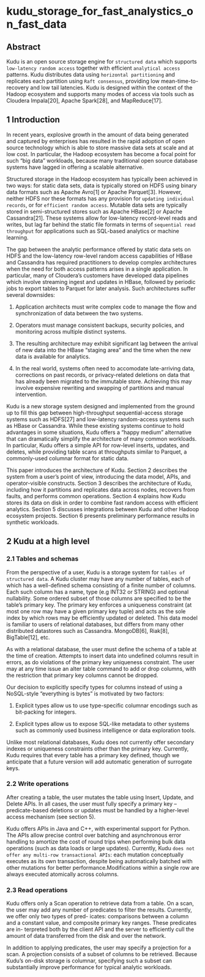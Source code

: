 # kudu_storage_for_fast_analystics_on_fast_data

## Abstract

Kudu is an open source storage engine for `structured data` which supports `low-latency random access` together with efficient `analytical access` patterns. Kudu distributes data using `horizontal partitioning` and replicates each partition using `Raft consensus`, providing low mean-time-to-recovery and low tail latencies. Kudu is designed within the context of the Hadoop ecosystem and supports many modes of access via tools such as Cloudera Impala[20], Apache Spark[28], and MapReduce[17].

## 1 Introduction

In recent years, explosive growth in the amount of data being generated and captured by enterprises has resulted in the rapid adoption of open source technology which is able to store massive data sets at scale and at low cost. In particular, the Hadoop ecosystem has become a focal point for such “big data” workloads, because many traditional open source database systems have lagged in offering a scalable alternative.

Structured storage in the Hadoop ecosystem has typically been achieved in two ways: for static data sets, data is typically stored on HDFS using binary data formats such as Apache Avro[1] or Apache Parquet[3]. However, neither HDFS nor these formats has any provision for `updating individual records`, or for `efficient random access`. Mutable data sets are typically stored in semi-structured stores such as Apache HBase[2] or Apache Cassandra[21]. These systems allow for low-latency record-level reads and writes, but lag far behind the static file formats in terms of `sequential read throughput` for applications such as SQL-based analytics or machine learning.

The gap between the analytic performance offered by static data sets on HDFS and the low-latency row-level random access capabilities of HBase and Cassandra has required practitioners to develop complex architectures when the need for both access patterns arises in a single application. In particular, many of Cloudera’s customers have developed data pipelines which involve streaming ingest and updates in  HBase, followed by periodic jobs to export tables to Parquet for later analysis. Such architectures suffer several downsides:

1. Application architects must write complex code to manage the flow and synchronization of data between the two systems.

2. Operators must manage consistent backups, security policies, and monitoring across multiple distinct systems.

3. The resulting architecture may exhibit significant lag between the arrival of new data into the HBase “staging area” and the time when the new data is available for analytics.

4. In the real world, systems often need to accomodate late-arriving data, corrections on past records, or privacy-related deletions on data that has already been migrated to the immutable store. Achieving this may involve expensive rewriting and swapping of partitions and manual intervention.

Kudu is a new storage system designed and implemented from the ground up to fill this gap between high-throughput sequential-access storage systems such as HDFS[27] and low-latency random-access systems such as HBase or Cassandra. While these existing systems continue to hold advantages in some situations, Kudu offers a “happy medium” alternative that can dramatically simplify the architecture of many common workloads. In particular, Kudu offers a simple API for row-level inserts, updates, and deletes, while providing table scans at throughputs similar to Parquet, a commonly-used columnar format for static data.

This paper introduces the architecture of Kudu. Section 2 describes the system from a user’s point of view, introducing the data model, APIs, and operator-visible constructs. Section 3 describes the architecture of Kudu, including how it partitions and replicates data across nodes, recovers from faults, and performs common operations. Section 4 explains how Kudu stores its data on disk in order to combine fast random access with efficient analytics. Section 5 discusses integrations between Kudu and other Hadoop ecosystem projects. Section 6 presents preliminary performance results in synthetic workloads.

## 2 Kudu at a high level

### 2.1 Tables and schemas

From the perspective of a user, Kudu is a storage system for `tables of structured data`. A Kudu cluster may have any number of tables, each of which has a well-defined schema consisting of a finite number of columns. Each such column has a name, type (e.g INT32 or STRING) and optional nullability. Some ordered subset of those columns are specified to be the table’s primary key. The primary key enforces a uniqueness constraint (at most one row may have a given primary key tuple) and acts as the sole index by which rows may be efficiently updated or deleted. This data model is familiar to users of relational databases, but differs from many other distributed datastores such as Cassandra. MongoDB[6], Riak[8], BigTable[12], etc.

As with a relational database, the user must define the schema of a table at the time of creation. Attempts to insert data into undefined columns result in errors, as do violations of the primary key uniqueness constraint. The user may at any time issue an alter table command to add or drop columns, with the restriction that primary key columns cannot be dropped.

Our decision to explicitly specify types for columns instead of using a NoSQL-style “everything is bytes” is motivated by two factors:

1. Explicit types allow us to use type-specific columnar encodings such as bit-packing for integers.

2. Explicit types allow us to expose SQL-like metadata to other systems such as commonly used business intelligence or data exploration tools.

Unlike most relational databases, Kudu does not currently offer secondary indexes or uniqueness constraints other than the primary key. Currently, Kudu requires that every table has a primary key defined, though we anticipate that a future version will add automatic generation of surrogate keys.

### 2.2 Write operations

After creating a table, the user mutates the table using Insert, Update, and Delete APIs. In all cases, the user must fully specify a primary key – predicate-based deletions or updates must be handled by a higher-level access mechanism (see section 5).

Kudu offers APIs in Java and C++, with experimental support for Python. The APIs allow precise control over batching and asynchronous error handling to amortize the cost of round trips when performing bulk data operations (such as data loads or large updates). Currently, Kudu `does not offer any multi-row transactional APIs`: each mutation conceptually executes as its own transaction, despite being automatically batched with other mutations for better performance.Modifications within a single row are always executed atomically across columns.

### 2.3 Read operations

Kudu offers only a Scan operation to retrieve data from a table. On a scan, the user may add any number of predicates to
filter the results. Currently, we offer only two types of pred-
icates: comparisons between a column and a constant value,
and composite primary key ranges. These predicates are in-
terpreted both by the client API and the server to efficiently
cull the amount of data transferred from the disk and over
the network.

In addition to applying predicates, the user may specify a
projection for a scan. A projection consists of a subset of
columns to be retrieved. Because Kudu’s on-disk storage is
columnar, specifying such a subset can substantially improve
performance for typical analytic workloads.




